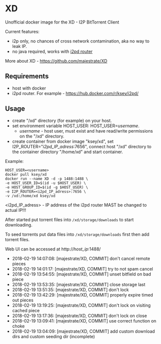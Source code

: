 # XD
Unofficial docker image for the XD - I2P BitTorrent Client

Current features:

* i2p only, no chances of cross network contamination, aka no way to leak IP.
* no java required, works with [i2pd router](https://github.com/purplei2p/i2pd)

More about XD - https://github.com/majestrate/XD

## Requirements

* host with docker
* i2pd router. For example - https://hub.docker.com/r/ksey/i2pd/

## Usage

* create "/xd" directory (for example) on your host.
* set environment variable HOST_USER: HOST_USER=*username*.
  - *username* - host user, must exist and have read/write permissions on the "/xd" directory.
* create container from docker image "ksey/xd", set I2P_ROUTER="*i2pd_IP_adress*:7656", connect host "/xd" directory to the container directory "/home/xd" and start container.

Example:
```
HOST_USER=<username>
docker pull ksey/xd
docker run --name XD -d -p 1488:1488 \
-e HOST_USER_ID=$(id -u $HOST_USER) \
-e HOST_GROUP_ID=$(id -g $HOST_USER) \
-e I2P_ROUTER=<i2pd_IP_adress>:7656 \
-v /xd:/home/xd ksey/xd

```
<i2pd_IP_adress> - IP address of the i2pd router MAST be changed to actual IP!!!

After started put torrent files into `/xd/storage/downloads` to start downloading.

To seed torrents put data files into `/xd/storage/downloads` first then add torrent files.

Web UI can be accessed at http://*host_ip*:1488/













































































































* 2018-02-19 14:07:08: [majestrate/XD, COMMIT] don't cancel remote pieces
* 2018-02-19 14:01:17: [majestrate/XD, COMMIT] try to not spam cancel
* 2018-02-19 13:54:55: [majestrate/XD, COMMIT] unset bitfield on bad piece
* 2018-02-19 13:53:35: [majestrate/XD, COMMIT] close storage last
* 2018-02-19 13:51:35: [majestrate/XD, COMMIT] don't lock
* 2018-02-19 13:42:29: [majestrate/XD, COMMIT] properly expire timed out pieces
* 2018-02-19 13:19:25: [majestrate/XD, COMMIT] don't lock on visiting cached piece
* 2018-02-19 13:17:36: [majestrate/XD, COMMIT] don't lock on close
* 2018-02-19 13:09:41: [majestrate/XD, COMMIT] use correct function on choke
* 2018-02-19 13:04:09: [majestrate/XD, COMMIT] add custom download dirs and custom seeding dir (incomplete)
